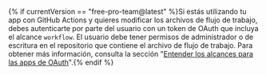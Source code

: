 {% if currentVersion == "free-pro-team@latest" %}Si estás utilizando tu app con GitHub Actions y quieres modificar los archivos de flujo de trabajo, debes autenticarte por parte del usuario con un token de OAuth que incluya el alcance `workflow`. El usuario debe tener permisos de administrador o de escritura en el repositorio que contiene el archivo de flujo de trabajo. Para obtener más información, consulta la sección "[Entender los alcances para las apps de OAuth](/apps/building-oauth-apps/understanding-scopes-for-oauth-apps/#available-scopes)".{% endif %}